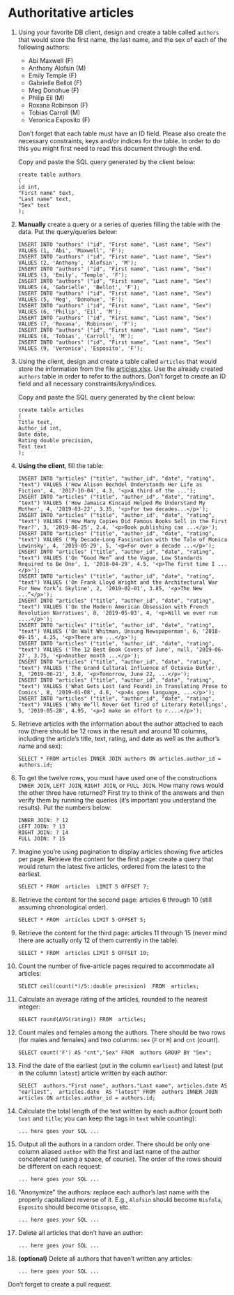 # Authoritative articles

1. Using your favorite DB client, design and create a table called `authors` that would store the first name, the last name, and the sex of each of the following authors:
    
      - Abi Maxwell (F)
      - Anthony Alofsin (M)
      - Emily Temple (F)
      - Gabrielle Bellot (F)
      - Meg Donohue (F)
      - Philip Eil (M)
      - Roxana Robinson (F)
      - Tobias Carroll (M)
      - Veronica Esposito (F)
     
    Don’t forget that each table must have an ID field. Please also create the necessary constraints, keys and/or indices for the table. In order to do this you might first need to read this document through the end.
     
    Copy and paste the SQL query generated by the client below:
    
    ```postgresql
   create table authors
   (
   	id int,
   	"First name" text,
   	"Last name" text,
   	"Sex" text
   );
    ```

2. **Manually** create a query or a series of queries filling the table with the data. Put the query/queries below:

    ```postgresql
    INSERT INTO "authors" ("id", "First name", "Last name", "Sex") VALUES (1, 'Abi', 'Maxwell', 'F');
    INSERT INTO "authors" ("id", "First name", "Last name", "Sex") VALUES (2, 'Anthony', 'Alofsin', 'M');
    INSERT INTO "authors" ("id", "First name", "Last name", "Sex") VALUES (3, 'Emily', 'Temple', 'F');
    INSERT INTO "authors" ("id", "First name", "Last name", "Sex") VALUES (4, 'Gabrielle', 'Bellot', 'F');
    INSERT INTO "authors" ("id", "First name", "Last name", "Sex") VALUES (5, 'Meg', 'Donohue', 'F');
    INSERT INTO "authors" ("id", "First name", "Last name", "Sex") VALUES (6, 'Philip', 'Eil', 'M');
    INSERT INTO "authors" ("id", "First name", "Last name", "Sex") VALUES (7, 'Roxana', 'Robinson', 'F');
    INSERT INTO "authors" ("id", "First name", "Last name", "Sex") VALUES (8, 'Tobias', 'Carroll', 'M');
    INSERT INTO "authors" ("id", "First name", "Last name", "Sex") VALUES (9, 'Veronica', 'Esposito', 'F');
    ```

3. Using the client, design and create a table called `articles` that would store the information from the file [articles.xlsx](articles.xlsx). Use the already created `authors` table in order to refer to the authors. Don’t forget to create an ID field and all necessary constraints/keys/indices.

    Copy and paste the SQL query generated by the client below:

    ```postgresql
   create table articles
   (
   	Title text,
   	Author_id int,
   	Date date,
   	Rating double precision,
   	Text text
   );
    ```

4. **Using the client**, fill the table:

    ```postgresql
   INSERT INTO "articles" ("title", "author_id", "date", "rating", "text") VALUES ('How Alison Bechdel Understands Her Life as Fiction', 4, '2017-10-04', 4.3, '<p>A third of the ...');
   INSERT INTO "articles" ("title", "author_id", "date", "rating", "text") VALUES ('How Jamaica Kincaid Helped Me Understand My Mother', 4, '2019-03-22', 3.35, '<p>For two decades...</p>');
   INSERT INTO "articles" ("title", "author_id", "date", "rating", "text") VALUES ('How Many Copies Did Famous Books Sell in the First Year?', 3, '2019-06-25', 2.4, '<p>Book publishing can ...</p>');
   INSERT INTO "articles" ("title", "author_id", "date", "rating", "text") VALUES ('My Decade-Long Fascination with the Tale of Monica Lewinsky', 4, '2019-05-29', 5, '<p>For over a decade ...</p>');
   INSERT INTO "articles" ("title", "author_id", "date", "rating", "text") VALUES ('On “Good Men” and the Vague, Low Standards Required to Be One', 1, '2018-04-29', 4.5, '<p>The first time I ...</p>');
   INSERT INTO "articles" ("title", "author_id", "date", "rating", "text") VALUES ('On Frank Lloyd Wright and the Architectural War For New York’s Skyline', 2, '2019-02-01', 3.85, '<p>The New ...”</p>');
   INSERT INTO "articles" ("title", "author_id", "date", "rating", "text") VALUES ('On the Modern American Obsession with French Revolution Narratives', 8, '2019-05-03', 4, '<p>Will we ever run ....</p>');
   INSERT INTO "articles" ("title", "author_id", "date", "rating", "text") VALUES ('On Walt Whitman, Unsung Newspaperman', 6, '2018-09-15', 4.25, '<p>There are ...</p>');
   INSERT INTO "articles" ("title", "author_id", "date", "rating", "text") VALUES ('The 12 Best Book Covers of June', null, '2019-06-27', 3.75, '<p>Another month ...</p>');
   INSERT INTO "articles" ("title", "author_id", "date", "rating", "text") VALUES ('The Grand Cultural Influence of Octavia Butler', 3, '2019-06-21', 3.8, '<p>Tomorrow, June 22, ...</p>');
   INSERT INTO "articles" ("title", "author_id", "date", "rating", "text") VALUES ('What Gets Lost (and Found) in Translating Prose to Comics', 8, '2019-01-08', 4.6, '<p>As goes language, ...</p>');
   INSERT INTO "articles" ("title", "author_id", "date", "rating", "text") VALUES ('Why We’ll Never Get Tired of Literary Retellings', 5, '2019-05-28', 4.95, '<p>I make an effort to r....</p>');
    ```

5. Retrieve articles with the information about the author attached to each row (there should be 12 rows in the result and around 10 columns, including the article’s title, text, rating, and date as well as the author’s name and sex):

    ```postgresql
   SELECT * FROM articles INNER JOIN authors ON articles.author_id = authors.id;
    ```

6. To get the twelve rows, you must have used one of the constructions `INNER JOIN`, `LEFT JOIN`, `RIGHT JOIN`, or `FULL JOIN`. How many rows would the other three have returned? First try to think of the answers and then verify them by running the queries (it’s important you understand the results). Put the numbers below:

    ```
    INNER JOIN: ? 12
    LEFT JOIN: ? 13
    RIGHT JOIN: ? 14
    FULL JOIN: ? 15
    ```

7. Imagine you’re using pagination to display articles showing five articles per page. Retrieve the content for the first page: create a query that would return the latest five articles, ordered from the latest to the earliest.

    ```postgresql
    SELECT * FROM  articles  LIMIT 5 OFFSET 7;
    ```

8. Retrieve the content for the second page: articles 6 through 10 (still assuming chronological order).

    ```postgresql
   SELECT * FROM  articles LIMIT 5 OFFSET 5;
    ```
    
9. Retrieve the content for the third page: articles 11 through 15 (never mind there are actually only 12 of them currently in the table).

    ```postgresql
    SELECT * FROM  articles LIMIT 5 OFFSET 10;
    ```
    
10. Count the number of five-article pages required to accommodate all articles:

    ```postgresql
    SELECT ceil(count(*)/5::double precision)  FROM  articles;
    ```
    
11. Calculate an average rating of the articles, rounded to the nearest integer:

    ```postgresql
    SELECT round(AVG(rating)) FROM  articles;
    ```

12. Count males and females among the authors. There should be two rows (for males and females) and two columns: `sex` (`F` or `M`) and `cnt` (count).

    ```postgresql
    SELECT count('F') AS "cnt","Sex" FROM  authors GROUP BY "Sex";
    ```

13. Find the date of the earliest (put in the column `earliest`) and latest (put in the column `latest`) article written by each author:

    ```postgresql
    SELECT  authors."First name", authors."Last name", articles.date AS "earliest",  articles.date  AS "latest" FROM  authors INNER JOIN articles ON articles.author_id = authors.id;
    ```
    
14. Calculate the total length of the text written by each author (count both `text` and `title`; you can keep the tags in `text` while counting):

    ```postgresql
    ... here goes your SQL ...
    ```
    
15. Output all the authors in a random order. There should be only one column aliased `author` with the first and last name of the author concatenated (using a space, of course). The order of the rows should be different on each request:

    ```postgresql
    ... here goes your SQL ...
    ```

16. "Anonymize" the authors: replace each author’s last name with the properly capitalized reverse of it. E.g., `Alofsin` should become `Nisfola`, `Esposito` should become `Otisopse`, etc.

    ```postgresql
    ... here goes your SQL ...
    ```
    
17. Delete all articles that don’t have an author:

    ```postgresql
    ... here goes your SQL ...
    ```

18. **(optional)** Delete all authors that haven’t written any articles:

    ```postgresql
    ... here goes your SQL ...
    ```

Don’t forget to create a pull request.
